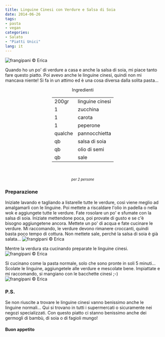 ```yaml
---
title: Linguine Cinesi con Verdure e Salsa di Soia
date: 2014-06-26
tags:
- pasta
- vegan
categories:
- Salato
- "Piatti Unici"
lang: it
---
```

![](header.jpg "frangipani © Erica")

Quando ho un po' di verdure a casa e anche la salsa di soia, mi piace tanto fare questo piatto. Poi avevo anche le linguine cinesi, quindi non mi mancava niente! Si fa in un attimo ed è una cosa diversa dalla solita pasta...


<div id="wrapper" style="text-align: center">
  <div id="yourdiv" style="display: inline-block;">
    <div class="ingredients">
      <div class="ingredients-title">Ingredienti</div>
      <table>
        <tbody>
          <tr>
            <td>200gr</td>
            <td>linguine cinesi</td>
          </tr>
          <tr>
            <td>1</td>
            <td>zucchina</td>
          </tr>
          <tr>
            <td>1</td>
            <td>carota</td>
          </tr>
          <tr>
            <td>1</td>
            <td>peperone</td>
          </tr>
          <tr>
            <td>qualche</td>
            <td>pannocchietta</td>
          </tr>
          <tr>
            <td>qb</td>
            <td>salsa di soia</td>
          </tr>
          <tr>
            <td>qb</td>
            <td>olio di semi</td>
          </tr>
          <tr>
            <td>qb</td>
            <td>sale</td>
          </tr>
        </tbody>
      </table>
      <br></br>
      <i class="pull-right" style="font-size: 80%;">per 2 persone</i>
    </div>
  </div>
</div>


<h3>
  <font color="grey">
    <i class="fa-solid fa-gears"></i>
  </font> Preparazione
</h3>

Iniziate lavando e tagliando a listarelle tutte le verdure, così viene meglio ad amalgamarli con le linguine. Poi mettete a riscaldare l'olio in padella o nella wok e aggiungete tutte le verdure. Fate rosolare un po' e sfumate con la salsa di soia. Iniziate mettendone poca, poi provate di gusto e se c'è bisogno aggiungetene ancora. Mettete un po' di acqua e fate cucinare le verdure. Mi raccomando, le verdure devono rimanere croccanti, quindi basta poco tempo di cottura. Non mettete sale, perché la salsa di soia è già salata...
![](verdure.jpg "frangipani © Erica")

Mentre la verdura sta cucinando preparate le linguine cinesi. 
![](linguine.jpg "frangipani © Erica")

Si cucinano come la pasta normale, solo che sono pronte in soli 5 minuti... Scolate le linguine, aggiungetele alle verdure e mescolate bene. Impiattate e mi raccomando, si mangiano con le bacchette cinesi ;-)
![](risultato.jpg "frangipani © Erica")


<h3>
  <font color="#FFCC00">
    <i class="fa-regular fa-lightbulb"></i>
  </font> P.S.
</h3>

Se non riuscite a trovare le linguine cinesi vanno benissimo anche le linguine normali... Qui si trovano in tutti i supermercati o sicuramente nei negozi specializzati. Con questo piatto ci stanno benissimo anche dei germogli di bambù, di soia o di fagioli mungo!

<h4>Buon appetito
  <font color="red">
    <i class="fa-regular fa-face-smile"></i>
  </font>
</h4>